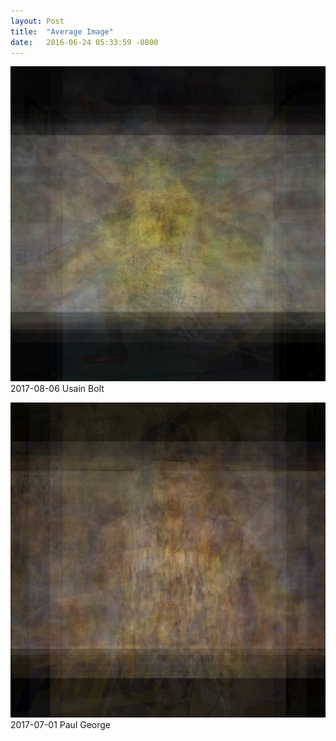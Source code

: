 ```yaml
---
layout: Post
title:  "Average Image"
date:   2016-06-24 05:33:59 -0800
---
```


![altText](/assets/average_image/20170806_Usain-Bolt.jpg)
2017-08-06 Usain Bolt

![altText](/assets/average_image/20170701_Paul-George.jpg)
2017-07-01 Paul George
